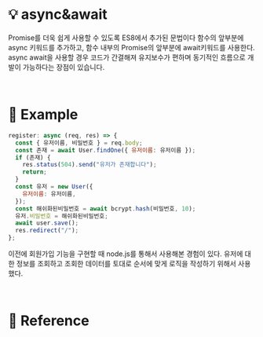 # 💡 async&await

Promise를 더욱 쉽게 사용할 수 있도록 ES8에서 추가된 문법이다
함수의 앞부분에 async 키워드를 추가하고, 함수 내부의 Promise의 앞부분에 await키워드를 사용한다.
async await을 사용할 경우 코드가 간결해져 유지보수가 편하며 동기적인 흐름으로 개발이 가능하다는 장점이 있습니다.

<br/>

# 🚀 Example

```jsx
register: async (req, res) => {
  const { 유저이름, 비밀번호 } = req.body;
  const 존재 = await User.findOne({ 유저이름: 유저이름 });
  if (존재) {
    res.status(504).send("유저가 존재합니다");
    return;
  }
  const 유저 = new User({
    유저이름: 유저이름,
  });
  const 해쉬화된비밀번호 = await bcrypt.hash(비밀번호, 10);
  유저.비밀번호 = 해쉬화된비밀번호;
  await user.save();
  res.redirect("/");
};
```

이전에 회원가입 기능을 구현할 때 node.js를 통해서 사용해본 경험이 있다. 유저에 대한 정보를 조회하고 조회한 데이터를 토대로 순서에 맞게
로직을 작성하기 위해서 사용했다.

<br/>

# 🔗 Reference

<br/>
